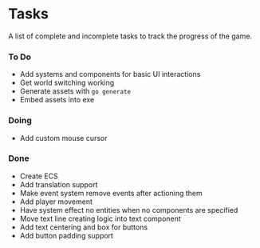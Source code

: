 # Tasks
A list of complete and incomplete tasks to track the progress of the game.

### To Do
- Add systems and components for basic UI interactions
- Get world switching working
- Generate assets with `go generate`
- Embed assets into exe

### Doing
- Add custom mouse cursor

### Done
- Create ECS
- Add translation support
- Make event system remove events after actioning them
- Add player movement
- Have system effect no entities when no components are specified
- Move text line creating logic into text component
- Add text centering and box for buttons
- Add button padding support